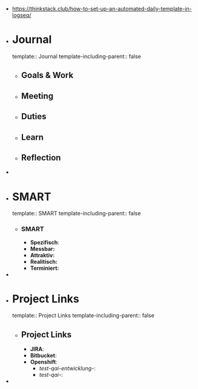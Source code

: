 - https://thinkstack.club/how-to-set-up-an-automated-daily-template-in-logseq/
- # Journal
  template:: Journal
  template-including-parent:: false
	- ## Goals & Work
	- ## Meeting
	- ## Duties
	- ## Learn
	- ## Reflection
-
- # SMART
  template:: SMART
  template-including-parent:: false
	- ### SMART
		- **Spezifisch**:
		- **Messbar:**
		- **Attraktiv:**
		- **Realitisch:**
		- **Terminiert:**
-
- # Project Links
  template:: Project Links
  template-including-parent:: false
	- ## Project Links
		- **JIRA**:
		- **Bitbucket**:
		- **Openshift**:
			- *test-qai-entwicklung-*:
			- *test-qai-*:
-